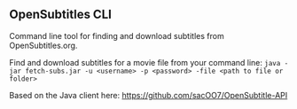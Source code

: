 ## OpenSubtitles CLI

Command line tool for finding and download subtitles from OpenSubtitles.org.
 
Find and download subtitles for a movie file from your command line:
`java -jar fetch-subs.jar -u <username> -p <password> -file <path to file or folder>`

Based on the Java client here: https://github.com/sacOO7/OpenSubtitle-API